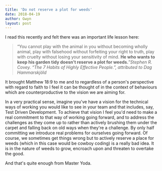 ```yaml
---
title: 'Do not reserve a plot for weeds'
date: 2018-04-19
author: Gwyn
layout: post
---
```


I read this recently and felt there was an important life lesson here:

> “You cannot play with the animal in you without becoming wholly animal, play with falsehood without forfeiting your right to truth, play with cruelty without losing your sensitivity of mind. **He who wants to keep his garden tidy doesn’t reserve a plot for weeds.**”<cite>Stephen R. Covey. “The 7 Habits of Highly Effective People.”, attributed to Dag Hammarskjöld</cite>

It brought Matthew 18:9 to me and to regardless of a person's perspective with regard to faith to I feel it can be thought of in the context of behaviours which are counterproductive to the vision we are aiming for.

In a very practical sense, imagine you've have a vision for the technical ways of working you would like to see in your team and that includes, say, Test Driven Development. To achieve that vision I feel you'd need to make a real commitment to that way of working going forward, and to address the challenges as they come up to rather than actively brushing them under the carpet and falling back on old ways when they're a challenge. By only half committing we introduce real problems for ourselves going forward. Of course, we sometimes get things wrong but to actively reserve a place for weeds (which in this case would be cowboy coding) is a really bad idea. It is in the nature of weeds to grow, encroach upon and threaten to overtake the good.

And that's quite enough from Master Yoda.